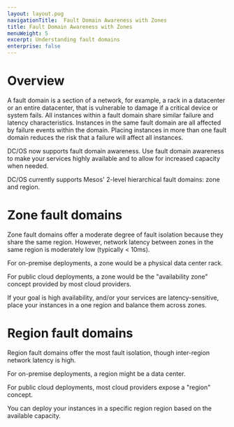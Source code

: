 ```yaml
---
layout: layout.pug
navigationTitle:  Fault Domain Awareness with Zones
title: Fault Domain Awareness with Zones
menuWeight: 5
excerpt: Understanding fault domains
enterprise: false
---
```


# Overview

A fault domain is a section of a network, for example, a rack in a datacenter or an entire datacenter, that is vulnerable to damage if a critical device or system fails. All instances within a fault domain share similar failure and latency characteristics. Instances in the same fault domain are all affected by failure events within the domain. Placing instances in more than one fault domain reduces the risk that a failure will affect all instances.

DC/OS now supports fault domain awareness. Use fault domain awareness to make your services highly available and to allow for increased capacity when needed.

DC/OS currently supports Mesos' 2-level hierarchical fault domains: zone and region.


# Zone fault domains
Zone fault domains offer a moderate degree of fault isolation because they share the same region. However, network latency between zones in the same region is moderately low (typically < 10ms).

For on-premise deployments, a zone would be a physical data center rack.

For public cloud deployments, a zone would be the "availability zone" concept provided by most cloud providers.

If your goal is high availability, and/or your services are latency-sensitive, place your instances in a one region and balance them across zones.

# Region fault domains

Region fault domains offer the most fault isolation, though inter-region network latency is high.

For on-premise deployments, a region might be a data center.

For public cloud deployments, most cloud providers expose a "region" concept.

You can deploy your instances in a specific region region based on the available capacity.

